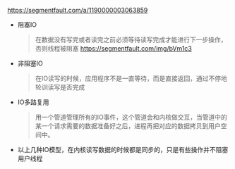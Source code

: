 https://segmentfault.com/a/1190000003063859
- 阻塞IO
    >在数据没有写完或者读完之前必须等待读写完成才能进行下一步操作，否则线程被阻塞
    https://segmentfault.com/img/bVm1c3
- 非阻塞IO
    >在IO读写的时候，应用程序不是一直等待，而是直接返回，通过不停地轮训读写是否完成
- IO多路复用
    >用一个管道管理所有的IO事件，这个管道会和内核做交互，当管道中的某一个请求需要的数据准备好之后，进程再把对应的数据拷贝到用户空间中。
    
- 以上几种IO模型，在内核读写数据的时候都是同步的，只是有些操作并不阻塞用户线程
    
 
    